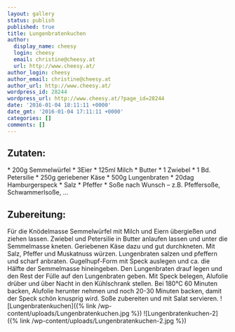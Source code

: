 ```yaml
---
layout: gallery
status: publish
published: true
title: Lungenbratenkuchen
author:
  display_name: cheesy
  login: cheesy
  email: christine@cheesy.at
  url: http://www.cheesy.at/
author_login: cheesy
author_email: christine@cheesy.at
author_url: http://www.cheesy.at/
wordpress_id: 28244
wordpress_url: http://www.cheesy.at/?page_id=28244
date: '2016-01-04 18:11:11 +0000'
date_gmt: '2016-01-04 17:11:11 +0000'
categories: []
comments: []
---
```

## Zutaten:
\* 200g Semmelwürfel
\* 3Eier
\* 125ml Milch
\* Butter
\* 1 Zwiebel
\* 1 Bd. Petersilie
\* 250g geriebener Käse
\* 500g Lungenbraten
\* 20dag Hamburgerspeck
\* Salz
\* Pfeffer
\* Soße nach Wunsch – z.B. Pfeffersoße, Schwammerlsoße, ...
## Zubereitung:
Für die Knödelmasse Semmelwürfel mit Milch und Eiern übergießen und ziehen lassen. Zwiebel und Petersilie in Butter anlaufen lassen und unter die Semmelmasse kneten. Geriebenen Käse dazu und gut durchkneten. Mit Salz, Pfeffer und Muskatnuss würzen. Lungenbraten salzen und pfeffern und scharf anbraten. Gugelhupf-Form mit Speck auslegen und ca. die Hälfte der Semmelmasse hineingeben. Den Lungenbraten drauf legen und den Rest der Fülle auf den Lungenbraten geben. Mit Speck belegen, Alufolie drüber und über Nacht in den Kühlschrank stellen. Bei 180°C 60 Minuten backen, Alufolie herunter nehmen und noch 20-30 Minuten backen, damit der Speck schön knusprig wird. Soße zubereiten und mit Salat servieren.
![Lungenbratenkuchen]({% link /wp-content/uploads/Lungenbratenkuchen.jpg %})
 ![Lungenbratenkuchen-2]({% link /wp-content/uploads/Lungenbratenkuchen-2.jpg %})
